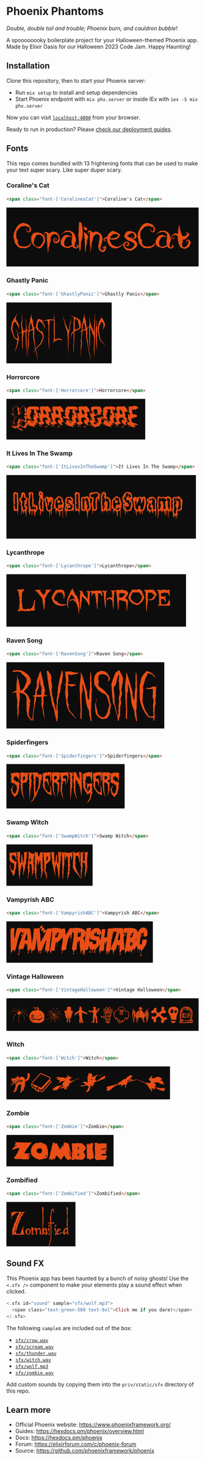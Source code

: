 # Phoenix Phantoms 

_Double, double toil and trouble; Phoenix burn, and cauldron bubble!_

A spoooooooky boilerplate project for your Halloween-themed Phoenix app. Made by Elixir Oasis for our Halloween 2023 Code Jam. Happy Haunting!

## Installation

Clone this repository, then to start your Phoenix server:

  * Run `mix setup` to install and setup dependencies
  * Start Phoenix endpoint with `mix phx.server` or inside IEx with `iex -S mix phx.server`

Now you can visit [`localhost:4000`](http://localhost:4000) from your browser.

Ready to run in production? Please [check our deployment guides](https://hexdocs.pm/phoenix/deployment.html).

## Fonts

This repo comes bundled with 13 frightening fonts that can be used to make your text super scary. Like super duper scary.

### Coraline's Cat
```html
<span class="font-['CoralinesCat']">Coraline's Cat</span>
```

![CoralinesCat](./guides/assets/images/CoralinesCat.png)

### Ghastly Panic
```html
<span class="font-['GhastlyPanic']">Ghastly Panic</span>
```

![GhastlyPanic](./guides/assets/images/GhastlyPanic.png)

### Horrorcore
```html
<span class="font-['Horrorcore']">Horrorcore</span>
```

![Horrorcore](./guides/assets/images/Horrorcore.png)

### It Lives In The Swamp
```html
<span class="font-['ItLivesInTheSwamp']">It Lives In The Swamp</span>
```

![ItLivesInTheSwamp](./guides/assets/images/ItLivesInTheSwamp.png)

### Lycanthrope
```html
<span class="font-['Lycanthrope']">Lycanthrope</span>
```

![Lycanthrope](./guides/assets/images/Lycanthrope.png)

### Raven Song
```html
<span class="font-['RavenSong']">Raven Song</span>
```

![RavenSong](./guides/assets/images/RavenSong.png)

### Spiderfingers
```html
<span class="font-['Spiderfingers']">Spiderfingers</span>
```

![Spiderfingers](./guides/assets/images/Spiderfingers.png)

### Swamp Witch
```html
<span class="font-['SwampWitch']">Swamp Witch</span>
```

![SwampWitch](./guides/assets/images/SwampWitch.png)

### Vampyrish ABC
```html
<span class="font-['VampyrishABC']">Vampyrish ABC</span>
```

![VampyrishABC](./guides/assets/images/VampyrishABC.png)

### Vintage Halloween
```html
<span class="font-['VintageHalloween']">Vintage Halloween</span>
```

![VintageHalloween](./guides/assets/images/VintageHalloween.png)

### Witch
```html
<span class="font-['Witch']">Witch</span>
```

![Witch](./guides/assets/images/Witch.png)

### Zombie
```html
<span class="font-['Zombie']">Zombie</span>
```

![Zombie](./guides/assets/images/Zombie.png)

### Zombified
```html
<span class="font-['Zombified']">Zombified</span>
```

![Zombified](./guides/assets/images/Zombified.png)

## Sound FX

This Phoenix app has been haunted by a bunch of noisy ghosts! Use the `<.sfx />` component to make your elements play a sound effect when clicked.

```heex
<.sfx id="sound" sample="sfx/wolf.mp3">
  <span class="text-green-500 text-8xl">Click me if you dare!</span>
</.sfx>
```

The following `sample`s are included out of the box:

- [`sfx/crow.wav`](./priv/static/sfx/crow.wav)
- [`sfx/scream.wav`](./priv/static/sfx/scream.wav)
- [`sfx/thunder.wav`](./priv/static/sfx/thunder.wav)
- [`sfx/witch.wav`](./priv/static/sfx/witch.wav)
- [`sfx/wolf.mp3`](./priv/static/sfx/wolf.mp3)
- [`sfx/zombie.wav`](./priv/static/sfx/zombie.wav)

Add custom sounds by copying them into the `priv/static/sfx` directory of this repo.

## Learn more

  * Official Phoenix website: https://www.phoenixframework.org/
  * Guides: https://hexdocs.pm/phoenix/overview.html
  * Docs: https://hexdocs.pm/phoenix
  * Forum: https://elixirforum.com/c/phoenix-forum
  * Source: https://github.com/phoenixframework/phoenix
